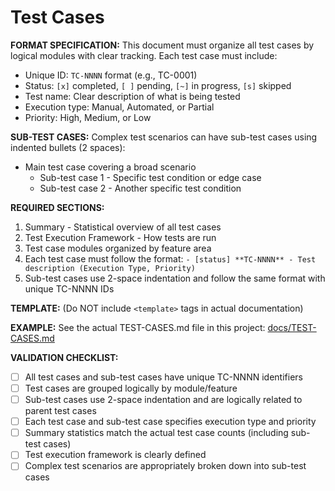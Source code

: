 # Test Cases

**FORMAT SPECIFICATION:** This document must organize all test cases by logical modules with clear tracking. Each test case must include:
- Unique ID: `TC-NNNN` format (e.g., TC-0001)
- Status: `[x]` completed, `[ ]` pending, `[~]` in progress, `[s]` skipped
- Test name: Clear description of what is being tested
- Execution type: Manual, Automated, or Partial
- Priority: High, Medium, or Low

**SUB-TEST CASES:** Complex test scenarios can have sub-test cases using indented bullets (2 spaces):
- Main test case covering a broad scenario
  - Sub-test case 1 - Specific test condition or edge case
  - Sub-test case 2 - Another specific test condition

**REQUIRED SECTIONS:**
1. Summary - Statistical overview of all test cases
2. Test Execution Framework - How tests are run
3. Test case modules organized by feature area
4. Each test case must follow the format: `- [status] **TC-NNNN** - Test description (Execution Type, Priority)`
5. Sub-test cases use 2-space indentation and follow the same format with unique TC-NNNN IDs

**TEMPLATE:** (Do NOT include `<template>` tags in actual documentation)
<template>
# Test Cases

## 📊 Summary
- **Total Test Cases:** {{total_count}}
- **Completed:** {{completed_count}} ✅
- **Pending:** {{pending_count}} ⏸️
- **In Progress:** {{in_progress_count}} 🔄
- **Skipped:** {{skipped_count}} ⏭️
- **Automated:** {{automated_count}} ({{automated_percentage}}%)
- **Partial:** {{partial_count}} ({{partial_percentage}}%)
- **Manual:** {{manual_count}} ({{manual_percentage}}%)

## 🔧 Test Execution Framework
- **Manual Testing:** {{manual_testing_description}}
- **Automated Testing:** {{automated_testing_description}}
- **Integration Testing:** {{integration_testing_description}}

## {{module_name}}
- {{status}} **{{test_id}}** - {{test_description}} ({{execution_type}}, {{priority}})
- {{status}} **{{test_id}}** - {{test_description}} ({{execution_type}}, {{priority}})
  - {{status}} **{{sub_test_id}}** - {{sub_test_description}} ({{execution_type}}, {{priority}})
  - {{status}} **{{sub_test_id}}** - {{sub_test_description}} ({{execution_type}}, {{priority}})
- {{status}} **{{test_id}}** - {{test_description}} ({{execution_type}}, {{priority}})
</template>

**EXAMPLE:** See the actual TEST-CASES.md file in this project: [docs/TEST-CASES.md]({{DDD_REMOTE_BASE}}/docs/TEST-CASES.md)

**VALIDATION CHECKLIST:**
- [ ] All test cases and sub-test cases have unique TC-NNNN identifiers
- [ ] Test cases are grouped logically by module/feature
- [ ] Sub-test cases use 2-space indentation and are logically related to parent test cases
- [ ] Each test case and sub-test case specifies execution type and priority
- [ ] Summary statistics match the actual test case counts (including sub-test cases)
- [ ] Test execution framework is clearly defined
- [ ] Complex test scenarios are appropriately broken down into sub-test cases
